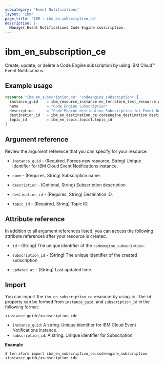 ```yaml
---
subcategory: 'Event Notifications'
layout: 'ibm'
page_title: 'IBM : ibm_en_subscription_ce'
description: |-
  Manages Event Notifications Code Engine subscription.
---
```


# ibm_en_subscription_ce

Create, update, or delete a Code Engine subscription by using IBM Cloud™ Event Notifications.

## Example usage

```terraform
resource "ibm_en_subscription_ce" "codeengine_subscription" {
  instance_guid    = ibm_resource_instance.en_terraform_test_resource.guid
  name             = "Code Engine Subscription"
  description      = "Code Engine destination Subscription for Event Notification"
  destination_id   = ibm_en_destination_ce.codeengine_destination.destination_id
  topic_id         = ibm_en_topic.topic1.topic_id
}
```

## Argument reference

Review the argument reference that you can specify for your resource.

- `instance_guid` - (Required, Forces new resource, String) Unique identifier for IBM Cloud Event Notifications instance.

- `name` - (Requires, String) Subscription name.

- `description` - (Optional, String) Subscription description.

- `destination_id` - (Requires, String) Destination ID.

- `topic_id` - (Required, String) Topic ID.


## Attribute reference

In addition to all argument references listed, you can access the following attribute references after your resource is created.

- `id` - (String) The unique identifier of the `codeengine_subscription`.

- `subscription_id` - (String) The unique identifier of the created subscription.

- `updated_at` - (String) Last updated time.

## Import

You can import the `ibm_en_subscription_ce` resource by using `id`.
The `id` property can be formed from `instance_guid`, and `subscription_id` in the following format:

```
<instance_guid>/<subscription_id>
```

- `instance_guid`: A string. Unique identifier for IBM Cloud Event Notifications instance.
- `subscription_id`: A string. Unique identifier for Subscription.

**Example**

```
$ terraform import ibm_en_subscription_ce.codeengine_subscription <instance_guid>/<subscription_id>
```
